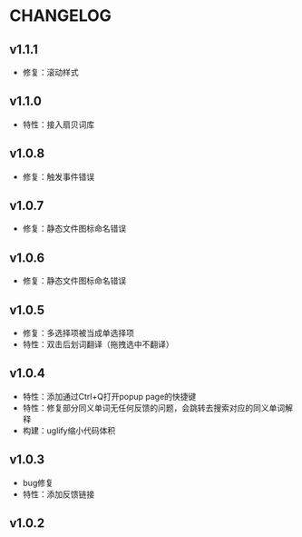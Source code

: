# CHANGELOG

## v1.1.1
- 修复：滚动样式

## v1.1.0
- 特性：接入扇贝词库

## v1.0.8
- 修复：触发事件错误

## v1.0.7
- 修复：静态文件图标命名错误

## v1.0.6
- 修复：静态文件图标命名错误

## v1.0.5
- 修复：多选择项被当成单选择项
- 特性：双击后划词翻译（拖拽选中不翻译）

## v1.0.4

- 特性：添加通过Ctrl+Q打开popup page的快捷键
- 特性：修复部分同义单词无任何反馈的问题，会跳转去搜索对应的同义单词解释
- 构建：uglify缩小代码体积

## v1.0.3

- bug修复
- 特性：添加反馈链接

## v1.0.2
